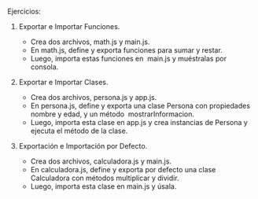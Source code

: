Ejercicios:

1. Exportar e Importar Funciones. 
    - Crea dos archivos, math.js y main.js.
    - En math.js, define y exporta funciones para sumar y restar.
    - Luego, importa estas funciones en  main.js y muéstralas por consola.

2. Exportar e Importar Clases. 
    - Crea dos archivos, persona.js y app.js.
    - En persona.js, define y exporta una clase Persona con propiedades nombre y edad, y un método  mostrarInformacion.
    - Luego, importa esta clase en app.js y crea instancias de Persona y ejecuta el método de la clase.

1. Exportación e Importación por Defecto.
    - Crea dos archivos, calculadora.js y main.js.
    - En calculadora.js, define y exporta por defecto una clase Calculadora con métodos multiplicar y dividir.
    - Luego, importa esta clase en main.js y úsala.
